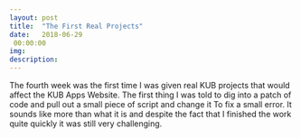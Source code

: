 ```yaml
---
layout: post
title:  "The First Real Projects"
date:   2018-06-29
 00:00:00
img:
description:
---
```


The fourth week was the first time I was given real KUB projects that would affect the KUB Apps Website.
The first thing I was told to dig into a patch of code and pull out a small piece of script and change it To fix a small error.
It sounds like more than what it is and despite the fact that I finished the work quite quickly it was still very challenging.
